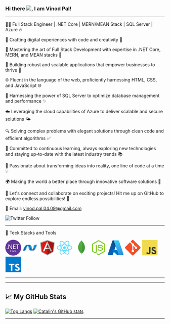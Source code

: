 ### Hi there <img src="https://raw.githubusercontent.com/MartinHeinz/MartinHeinz/master/wave.gif" width="30px">, I am Vinod Pal!

---

👨‍💻 Full Stack Engineer | .NET Core | MERN/MEAN Stack | SQL Server | Azure 🔥

🌟 Crafting digital experiences with code and creativity 🚀

🔧 Mastering the art of Full Stack Development with expertise in .NET Core, MERN, and MEAN stacks 🚀

💼 Building robust and scalable applications that empower businesses to thrive 💪

🌐 Fluent in the language of the web, proficiently harnessing HTML, CSS, and JavaScript 🌐

💾 Harnessing the power of SQL Server to optimize database management and performance ✨

☁️ Leveraging the cloud capabilities of Azure to deliver scalable and secure solutions 🌤️

🔍 Solving complex problems with elegant solutions through clean code and efficient algorithms ✅

🎯 Committed to continuous learning, always exploring new technologies and staying up-to-date with the latest industry trends 📚

🌟 Passionate about transforming ideas into reality, one line of code at a time 💡

🌍 Making the world a better place through innovative software solutions 🌈

💬 Let's connect and collaborate on exciting projects! Hit me up on GitHub to explore endless possibilities! 🤝

📩 Email: vinod.pal.04.09@gmail.com  

![Twitter Follow](https://img.shields.io/twitter/follow/palvnd?style=social)

---

🧰 Teck Stacks and Tools

<img src="https://github.com/devicons/devicon/blob/master/icons/dotnetcore/dotnetcore-original.svg" alt="dotnet core Logo" width="50" height="50"/>  <img src="https://github.com/devicons/devicon/blob/master/icons/dot-net/dot-net-original.svg" alt="dotnet Logo" width="50" height="50"/>  <img src="https://github.com/devicons/devicon/blob/master/icons/angularjs/angularjs-original.svg" alt="angular Logo" width="50" height="50"/>  <img src="https://github.com/devicons/devicon/blob/master/icons/react/react-original.svg" alt="react Logo" width="50" height="50"/>  <img src="https://github.com/devicons/devicon/blob/master/icons/mongodb/mongodb-original.svg" alt="mongoDb Logo" width="50" height="50"/>  <img src="https://github.com/devicons/devicon/blob/master/icons/nodejs/nodejs-original.svg" alt="Node Logo" width="50" height="50"/>  <img src="https://github.com/devicons/devicon/blob/master/icons/azure/azure-original.svg" alt="azure Logo" width="50" height="50"/>  <img src="https://github.com/devicons/devicon/blob/master/icons/git/git-original.svg" alt="azure Logo" width="50" height="50"/>  <img src="https://github.com/devicons/devicon/blob/master/icons/javascript/javascript-original.svg" alt="azure Logo" width="50" height="50"/>  <img src="https://github.com/devicons/devicon/blob/master/icons/typescript/typescript-original.svg" alt="azure Logo" width="50" height="50"/>


---

---

## &#x1f4c8; My GitHub Stats

[![Top Langs](https://github-readme-stats.vercel.app/api/top-langs/?username=VNDPAL&hide=java,html,css&theme=radical)](https://github.com/VNDPAL/github-readme-stats)   [![Catalin's GitHub stats](https://github-readme-stats.vercel.app/api?username=VNDPAL&theme=radical)](https://github.com/VNDPAL/github-readme-stats)

---
<!---
VNDPAL/VNDPAL is a ✨ special ✨ repository because its `README.md` (this file) appears on your GitHub profile.
You can click the Preview link to take a look at your changes.
--->
